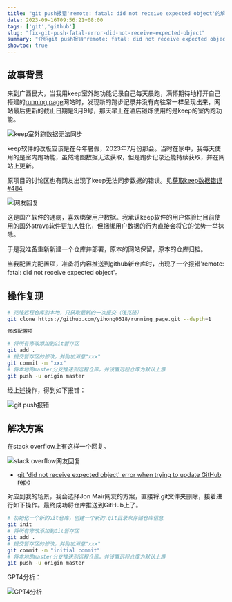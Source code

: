 ```yaml
---
title: "git push报错'remote: fatal: did not receive expected object'的解决方案"
date: 2023-09-16T09:56:21+08:00
tags: ['git','github']
slug: "fix-git-push-fatal-error-did-not-receive-expected-object"
summary: "介绍git push报错'remote: fatal: did not receive expected object'的解决方案"
showtoc: true
---
```


## 故事背景

来到广西民大，当我用keep室外跑功能记录自己每天晨跑，满怀期待地打开自己搭建的[running page](https://running.gujiakai.top)网站时，发现新的跑步记录并没有向往常一样呈现出来，网站最后更新的截止日期是9月9号，那天早上在酒店锻炼使用的是keep的室内跑功能。

![keep室外跑数据无法同步](https://vip2.loli.net/2023/09/16/PRqXOhnuF4YMHNJ.webp)

keep软件的改版应该是在今年暑假，2023年7月份那会。当时在家中，我每天使用的是室内跑功能，虽然地图数据无法获取，但是跑步记录还能持续获取，并在网站上更新。

原项目的讨论区也有网友出现了keep无法同步数据的错误。见[获取keep数据错误 #484](https://github.com/yihong0618/running_page/issues/484)

![网友回复](https://vip2.loli.net/2023/09/16/eRYpKVh3DNsUMSn.webp)

这是国产软件的通病，喜欢绑架用户数据。我承认keep软件的用户体验比目前使用的国外strava软件更加人性化，但捆绑用户数据的行为直接会将它的优势一举抹除。

于是我准备重新新建一个仓库并部署，原本的网站保留，原本的仓库归档。

当我配置完配置项，准备将内容推送到github新仓库时，出现了一个报错'remote: fatal: did not receive expected object'。

## 操作复现

```bash
# 克隆远程仓库到本地，只获取最新的一次提交（浅克隆）
git clone https://github.com/yihong0618/running_page.git --depth=1

修改配置项

# 将所有修改添加到Git暂存区
git add .
# 提交暂存区的修改，并附加消息"xxx"
git commit -m "xxx"
# 将本地的master分支推送到远程仓库，并设置远程仓库为默认上游
git push -u origin master
```

经上述操作，得到如下报错：

![git push报错](https://vip2.loli.net/2023/09/16/S5qDHUwpgQ7vsKG.webp)


## 解决方案

在stack overflow上有这样一个回复。

![stack overflow网友回复](https://vip2.loli.net/2023/09/16/agG97tbZVrQPJqm.webp)

- [git 'did not receive expected object' error when trying to update GitHub repo](https://stackoverflow.com/questions/76470864/git-did-not-receive-expected-object-error-when-trying-to-update-github-repo)

对应到我的场景，我会选择Jon Mair网友的方案，直接将.git文件夹删除，接着进行如下操作。最终成功将仓库推送到GitHub上了。

```bash
# 初始化一个新的Git仓库，创建一个新的.git目录来存储仓库信息
git init
# 将所有修改添加到Git暂存区
git add .
# 提交暂存区的修改，并附加消息"xxx"
git commit -m "initial commit"
# 将本地的master分支推送到远程仓库，并设置远程仓库为默认上游
git push -u origin master
```

GPT4分析：

![GPT4分析](https://vip2.loli.net/2023/09/16/DZ5xA4N7Fqr2Cwu.webp)